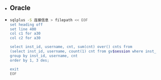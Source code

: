 - ## Oracle
- ```bash
  sqlplus -S 连接信息 > filepath << EOF
  set heading off
  set line 400
  col c1 for a30
  col c2 for a30
  
  select inst_id, username, cnt, sum(cnt) over() cnts from
  (select inst_id, username, count(1) cnt from gv$session where inst_id=3 group by inst_id,username)
  group by inst_id, username, cnt
  order by 1, 3 des;
  
  exit
  EOF
  ```